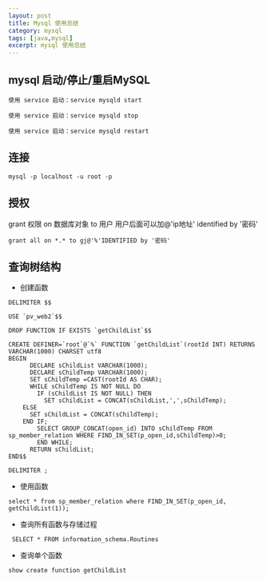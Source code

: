 ```yaml
---
layout: post
title: Mysql 使用总结
category: mysql
tags: [java,mysql]
excerpt: mysql 使用总结
---
```


## mysql 启动/停止/重启MySQL

```
使用 service 启动：service mysqld start

使用 service 启动：service mysqld stop

使用 service 启动：service mysqld restart

```

## 连接
```
mysql -p localhost -u root -p
```

## 授权
grant 权限 on 数据库对象 to 用户
用户后面可以加@'ip地址' identified by '密码'
```
grant all on *.* to gj@'%'IDENTIFIED by '密码'
```

## 查询树结构

- 创建函数
```
DELIMITER $$

USE `pv_web2`$$

DROP FUNCTION IF EXISTS `getChildList`$$

CREATE DEFINER=`root`@`%` FUNCTION `getChildList`(rootId INT) RETURNS VARCHAR(1000) CHARSET utf8
BEGIN
      DECLARE sChildList VARCHAR(1000);
      DECLARE sChildTemp VARCHAR(1000);
      SET sChildTemp =CAST(rootId AS CHAR);
      WHILE sChildTemp IS NOT NULL DO
        IF (sChildList IS NOT NULL) THEN
          SET sChildList = CONCAT(sChildList,',',sChildTemp);
	ELSE
	  SET sChildList = CONCAT(sChildTemp);
	END IF;
        SELECT GROUP_CONCAT(open_id) INTO sChildTemp FROM sp_member_relation WHERE FIND_IN_SET(p_open_id,sChildTemp)>0;
        END WHILE;
      RETURN sChildList;
END$$

DELIMITER ;
```

- 使用函数
```
select * from sp_member_relation where FIND_IN_SET(p_open_id, getChildList(1));
```

- 查询所有函数与存储过程
```
 SELECT * FROM information_schema.Routines
```

- 查询单个函数
```
show create function getChildList
```